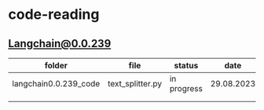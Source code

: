 # code-reading


## Langchain@0.0.239

|  folder | file  | status  |  date |  percent |
|---|---|---|---|---|
| langchain0.0.239_code  | text_splitter.py   | in progress  |  29.08.2023 | 50%  |
|   |   |   |   |   |
|   |   |   |   |   |
